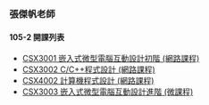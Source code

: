 ### 張傑帆老師

#### 105-2 開課列表

* [CSX3001 嵌入式微型電腦互動設計初階 \(網路課程\)](CSX3001.md)
* [CSX3002 C/C++程式設計 \(網路課程\)](CSX3002.md)
* [CSX4002 計算機程式設計 \(網路課程\)](CSX4002.md)
* [CSX3003 嵌入式微型電腦互動設計進階 \(微課程\)](CSX3003.md)

